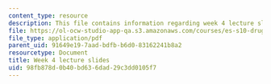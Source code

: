 ```yaml
---
content_type: resource
description: This file contains information regarding week 4 lecture slides.
file: https://ol-ocw-studio-app-qa.s3.amazonaws.com/courses/es-s10-drugs-and-the-brain-spring-2013/98fb878d0b40bd636dad29c3dd0105f7_MITES_S10S13_Week4.pdf
file_type: application/pdf
parent_uid: 91649e19-7aad-bdfb-b6d0-83162241b8a2
resourcetype: Document
title: Week 4 lecture slides
uid: 98fb878d-0b40-bd63-6dad-29c3dd0105f7
---
```

